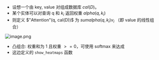 - 设想一个由 key, value 对组成数据库 $cal(D)$。
- 某个实体可以对查询 q 和 $k_i$ 返回权重 $alpha(q, k_i)$
- 则定义 $"Attention"(q, cal(D))$ 为 $sum alpha(q, k_i) v_i$ （即 value 的线性组合）

![image.png](https://how-to-1258460161.cos.ap-shanghai.myqcloud.com/how-to/20240911221742.webp)

- 凸组合: 权重和为 1 且权重 $>= 0$，可使用 softmax 来达成
- 这边定义的 `show_heatmaps` 函数